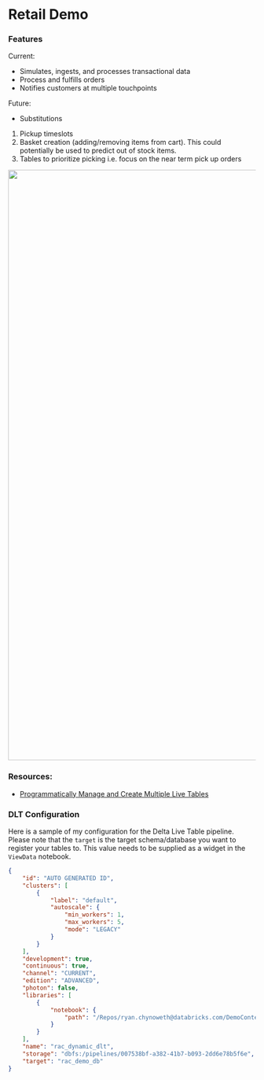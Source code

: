 # Retail Demo 


### Features
Current: 
- Simulates, ingests, and processes transactional data 
- Process and fulfills orders 
- Notifies customers at multiple touchpoints 

Future: 
- Substitutions 
1. Pickup timeslots 
1. Basket creation (adding/removing items from cart). This could potentially be used to predict out of stock items. 
1. Tables to prioritize picking i.e. focus on the near term pick up orders 




<img src="https://racadlsgen2.blob.core.windows.net/public/RCGDemosDiagrams.png" width = 1200/>



### Resources:
- [Programmatically Manage and Create Multiple Live Tables](https://docs.databricks.com/workflows/delta-live-tables/delta-live-tables-cookbook.html#programmatically-manage-and-create-multiple-live-tables)


### DLT Configuration
Here is a sample of my configuration for the Delta Live Table pipeline. Please note that the `target` is the target schema/database you want to register your tables to. This value needs to be supplied as a widget in the `ViewData` notebook.  
```json
{
    "id": "AUTO GENERATED ID",
    "clusters": [
        {
            "label": "default",
            "autoscale": {
                "min_workers": 1,
                "max_workers": 5,
                "mode": "LEGACY"
            }
        }
    ],
    "development": true,
    "continuous": true,
    "channel": "CURRENT",
    "edition": "ADVANCED",
    "photon": false,
    "libraries": [
        {
            "notebook": {
                "path": "/Repos/ryan.chynoweth@databricks.com/DemoContent/delta_demos/DLT/dynamic_dlt/DLT_Pipeline"
            }
        }
    ],
    "name": "rac_dynamic_dlt",
    "storage": "dbfs:/pipelines/007538bf-a382-41b7-b093-2dd6e78b5f6e",
    "target": "rac_demo_db"
}
```